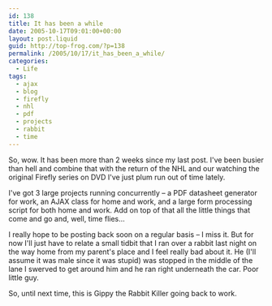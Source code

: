 ```yaml
---
id: 138
title: It has been a while
date: 2005-10-17T09:01:00+00:00
layout: post.liquid
guid: http://top-frog.com/?p=138
permalink: /2005/10/17/it_has_been_a_while/
categories:
  - Life
tags:
  - ajax
  - blog
  - firefly
  - nhl
  - pdf
  - projects
  - rabbit
  - time
---
```

So, wow. It has been more than 2 weeks since my last post. I've been busier than hell and combine that with the return of the NHL and our watching the original Firefly series on DVD I've just plum run out of time lately.

I've got 3 large projects running concurrently – a PDF datasheet generator for work, an AJAX class for home and work, and a large form processing script for both home and work. Add on top of that all the little things that come and go and, well, time flies…

I really hope to be posting back soon on a regular basis – I miss it. But for now I'll just have to relate a small tidbit that I ran over a rabbit last night on the way home from my parent's place and I feel really bad about it. He (I'll assume it was male since it was stupid) was stopped in the middle of the lane I swerved to get around him and he ran right underneath the car. Poor little guy.

So, until next time, this is Gippy the Rabbit Killer going back to work.

